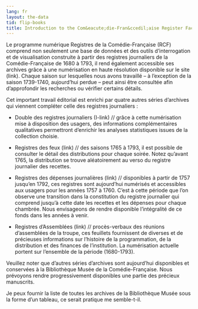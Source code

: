 ```yaml
---
lang: fr
layout: the-data
tid: flip-books
title: Introduction to the Com&eacute;die-Fran&ccedil;aise Register Facsimiles
---
```

Le programme numérique Registres de la Comédie-Française (RCF) comprend non seulement une base de données et des outils d’interrogation et de visualisation construite à partir des registres journaliers de la Comédie-Française de 1680 à 1793, il rend également accessible ses archives grâce à une numérisation en haute résolution disponible sur le site (link). Chaque saison sur lesquelles nous avons travaillé – à l’exception de la saison 1739-1740, aujourd’hui perdue – peut ainsi être consultée afin d’approfondir les recherches ou vérifier certains détails.

Cet important travail éditorial est enrichi par quatre autres séries d’archives qui viennent compléter celle des registres journaliers : 

- Double des registres journaliers (I-link) // grâce à cette numérisation mise à disposition des usagers, des informations complémentaires qualitatives permettront d’enrichir les analyses statistiques issues de la collection choisie.

- Registres des feux (link) // des saisons 1765 à 1793, il est possible de consulter le détail des distributions pour chaque soirée. Notez qu’avant 1765, la distribution se trouve aléatoirement au verso du registre journalier des recettes. 

- Registres des dépenses journalières (link) // disponibles à partir de 1757 jusqu’en 1792, ces registres sont aujourd’hui numérisés et accessibles aux usagers pour les années 1757 à 1760. C’est à cette période que l’on observe une transition dans la constitution du registre journalier qui comprend jusqu’à cette date les recettes et les dépenses pour chaque chambrée. Nous envisageons de rendre disponible l’intégralité de ce fonds dans les années à venir. 

- Registres d’Assemblées (link) // procès-verbaux des réunions d’assemblées de la troupe, ces feuillets fournissent de diverses et de précieuses informations sur l’histoire de la programmation, de la distribution et des finances de l’institution. La numérisation actuelle portent sur l’ensemble de la période (1680-1793).

Veuillez noter que d’autres séries d’archives sont aujourd’hui disponibles et conservées à la Bibliothèque Musée de la Comédie-Française. Nous prévoyons rendre progressivement disponibles une partie des précieux manuscrits. 

Je peux fournir la liste de toutes les archives de la Bibliothèque Musée sous la forme d’un tableau, ce serait pratique me semble-t-il.

